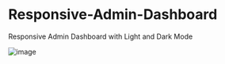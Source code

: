 # Responsive-Admin-Dashboard
Responsive Admin Dashboard with Light and Dark Mode


![image](https://user-images.githubusercontent.com/64014691/179671815-53fc2fe8-4998-4426-ac1d-fec46e2ac28c.png)
